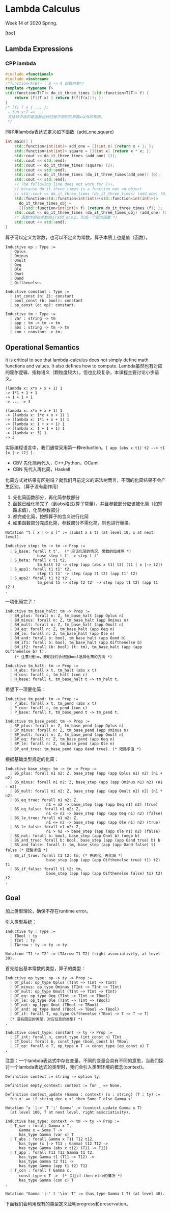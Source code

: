 # Lambda Calculus

<!-----
title: 【Programming Language】Lambda Calculus
url: pl-lambda1
date: 2020-05-26 14:02:23
tags: 
- Programming Language

categories: 
- Courses

----->

Week 14 of 2020 Spring.

<!--more-->

[toc]

## Lambda Expressions

### CPP lambda
```Cpp
#include <functional>
#include <iostream>
/*function<A(B)> : B -> A 函数对象*/
template <typename T>
std::function<T(T)> do_it_three_times (std::function<T(T)> f) {
    return [f](T x) { return f(f(f(x))); };
}
/* [f] T x { ... };
 ~ fun x:T => ... 
 方括号中指的是函数运行过程中用到的参数x以外的东西。
 */
```

同样用lambda表达式定义如下函数（add_one,square)
```cpp
int main() {
    std::function<int(int)> add_one = [](int x) {return x + 1; };
    std::function<int(int)> square = [](int x) {return x * x; };
    std::cout << do_it_three_times (add_one) (1);
    std::cout << std::endl;
    std::cout << do_it_three_times (square) (2);
    std::cout << std::endl;
    std::cout << do_it_three_times (do_it_three_times(add_one)) (0);
    std::cout << std::endl;
    // The following line does not work for C++,
    // because do_it_three_times is a function not an object
    // std::cout << do_it_three_times (do_it_three_times) (add_one) (0);
    std::function<std::function<int(int)>(std::function<int(int)>)>
      do_it_three_times_obj =
      [](std::function<int(int)> f) {return do_it_three_times (f); };
    std::cout << do_it_three_times (do_it_three_times_obj) (add_one) (0);
    /* 函数作用在参数obj/add_one上，形成一个新的函数 */
    std::cout << std::endl;
}
```




算子可以定义为常数，也可以不定义为常数。算子本质上也是值（函数）。
```Coq
Inductive op : Type :=
  | Oplus
  | Ominus
  | Omult
  | Oeq
  | Ole
  | Onot
  | Oand
  | Oifthenelse.

Inductive constant : Type :=
  | int_const (n: Z): constant
  | bool_const (b: bool): constant
  | op_const (o: op): constant.

Inductive tm : Type :=
  | var : string -> tm
  | app : tm -> tm -> tm
  | abs : string -> tm -> tm
  | con : constant -> tm.
```

## Operational Semantics

It is critical to see that lambda-calculus does not simply define math functions and values. It also defines how to compute. Lambda虽然也有对应的霍尔逻辑、指称语义（颗粒度较大），但也比较复杂，本课程主要讨论小步语义。


```
(lambda x: x*x + x + 1) 1
-> 1*1 + 1 + 1
-> 1 + 1 + 1
-> ... -> 3

(lambda x: x*x + x + 1) 1
-> (lambda x: 1*x + x + 1) 1
-> (lambda x: 1*1 + x + 1) 1
-> (lambda x: 1 + x + 1) 1
-> (lambda x: 1 + 1 + 1) 1
-> (lambda x: 3) 1
-> 3
```

实际编程语言中，我们通常采用第一种reduction。`[ app (abs x t1) t2 --> t1 [x |-> t2] ].`

- CBV 先化简再代入，C++,Python，OCaml
- CBN 先代入再化简，Haskell

化简方式对结果有区别吗？就我们目前定义的语法树而言，不同的化简结果不会产生区别。（算子没有副作用）

1. 先化简函数部分，再化简参数部分
2. 函数已经化简完了（到abs格式/算子常量），并且参数部分应该被化简（如短路求值），化简参数部分
3. 都完成化简，按照算子的含义进行化简
4. 如果函数部分完成化简，参数部分不需化简，则也进行替换。

```Coq
Notation "t [ x |-> s ]" := (subst x s t) (at level 10, x at next level).

Inductive step: tm -> tm -> Prop :=
  | S_base: forall t t',  (* 应该化简的情况，常数的加减等 *)
              base_step t t' -> step t t'
  | S_beta: forall x t1 t2,
              tm_halt t2 -> step (app (abs x t1) t2) (t1 [ x |-> t2])
  | S_app1: forall t1 t1' t2,
              step t1 t1' -> step (app t1 t2) (app t1' t2)
  | S_app2: forall t1 t2 t2',
              tm_pend t1 -> step t2 t2' -> step (app t1 t2) (app t1 t2')
.
```

一项化简完了：
```Coq
Inductive tm_base_halt: tm -> Prop :=
  | BH_plus: forall n: Z, tm_base_halt (app Oplus n)
  | BH_minus: forall n: Z, tm_base_halt (app Ominus n)
  | BH_mult: forall n: Z, tm_base_halt (app Omult n)
  | BH_eq: forall n: Z, tm_base_halt (app Oeq n)
  | BH_le: forall n: Z, tm_base_halt (app Ole n)
  | BH_and: forall b: bool, tm_base_halt (app Oand b)
  | BH_if1: forall b: bool, tm_base_halt (app Oifthenelse b)
  | BH_if2: forall (b: bool) (t: tm), tm_base_halt (app (app Oifthenelse b) t).
    (* 注意t是tm，表明我们会根据bool选择化简的方向 *)

Inductive tm_halt: tm -> Prop :=
  | H_abs: forall x t, tm_halt (abs x t)
  | H_con: forall c, tm_halt (con c)
  | H_base: forall t, tm_base_halt t -> tm_halt t.
```

希望下一项要化简：
```Coq
Inductive tm_pend: tm -> Prop :=
  | P_abs: forall x t, tm_pend (abs x t)
  | P_con: forall c, tm_pend (con c)
  | P_base: forall t, tm_base_pend t -> tm_pend t.

Inductive tm_base_pend: tm -> Prop :=
  | BP_plus: forall n: Z, tm_base_pend (app Oplus n)
  | BP_minus: forall n: Z, tm_base_pend (app Ominus n)
  | BP_mult: forall n: Z, tm_base_pend (app Omult n)
  | BP_eq: forall n: Z, tm_base_pend (app Oeq n)
  | BP_le: forall n: Z, tm_base_pend (app Ole n)
  | BP_and_true: tm_base_pend (app Oand true). (* 短路求值 *)
```

根据基础类型规定的化简：
```Coq
Inductive base_step: tm -> tm -> Prop :=
  | BS_plus: forall n1 n2: Z, base_step (app (app Oplus n1) n2) (n1 + n2)
  | BS_minus: forall n1 n2: Z, base_step (app (app Ominus n1) n2) (n1 - n2)
  | BS_mult: forall n1 n2: Z, base_step (app (app Omult n1) n2) (n1 * n2)
  | BS_eq_true: forall n1 n2: Z,
                  n1 = n2 -> base_step (app (app Oeq n1) n2) (true)
  | BS_eq_false: forall n1 n2: Z,
                  n1 <> n2 -> base_step (app (app Oeq n1) n2) (false)
  | BS_le_true: forall n1 n2: Z,
                  n1 <= n2 -> base_step (app (app Ole n1) n2) (true)
  | BS_le_false: forall n1 n2: Z,
                  n1 > n2 -> base_step (app (app Ole n1) n2) (false)
  | BS_not: forall b: bool, base_step (app Onot b) (negb b)
  | BS_and_true: forall b: bool, base_step (app (app Oand true) b) b
  | BS_and_false: forall t: tm, base_step (app (app Oand false) t) false (* 短路求值 *)
  | BS_if_true: forall t1 t2: tm, (* 先转化，再化简 *)
                  base_step (app (app (app Oifthenelse true) t1) t2) t1
  | BS_if_false: forall t1 t2: tm,
                  base_step (app (app (app Oifthenelse false) t1) t2) t2
.
```



## Goal
加上类型理论，确保不存在runtime error。

引入类型系统：

```Coq
Inductive ty : Type :=
  | TBool : ty
  | TInt : ty
  | TArrow : ty -> ty -> ty.

Notation "T1 ~> T2" := (TArrow T1 T2) (right associativity, at level 30).
```

首先给出基本常数的类型，算子的类型：
```Coq
Inductive op_type: op -> ty -> Prop :=
  | OT_plus: op_type Oplus (TInt ~> TInt ~> TInt)
  | OT_minus: op_type Ominus (TInt ~> TInt ~> TInt)
  | OT_mult: op_type Omult (TInt ~> TInt ~> TInt)
  | OT_eq: op_type Oeq (TInt ~> TInt ~> TBool)
  | OT_le: op_type Ole (TInt ~> TInt ~> TBool)
  | OT_not: op_type Onot (TBool ~> TBool)
  | OT_and: op_type Oand (TBool ~> TBool ~> TBool)
  | OT_if: forall T, op_type Oifthenelse (TBool ~> T ~> T ~> T)
  (* 没有固定的类型，对应任意的类型T *)
.

Inductive const_type: constant -> ty -> Prop :=
  | CT_int: forall n, const_type (int_const n) TInt
  | CT_bool: forall b, const_type (bool_const b) TBool
  | CT_op: forall o T, op_type o T -> const_type (op_const o) T
.
```

注意：一个lambda表达式中存在变量，不同的变量会具有不同的意思，当我们探讨一个lambda表达式的类型时，我们会引入类型环境的概念(context)。

```Coq
Definition context := string -> option ty.

Definition empty_context: context := fun _ => None.

Definition context_update (Gamma : context) (x : string) (T : ty) :=
  fun x' => if string_dec x x' then Some T else Gamma x'.

Notation "x '|->' T ';' Gamma" := (context_update Gamma x T)
  (at level 100, T at next level, right associativity).

Inductive has_type: context -> tm -> ty -> Prop :=
  | T_var : forall Gamma x T,
      Gamma x = Some T ->
      has_type Gamma (var x) T
  | T_abs : forall Gamma x T11 T12 t12,
      has_type (x |-> T11 ; Gamma) t12 T12 ->
      has_type Gamma (abs x t12) (T11 ~> T12)
  | T_app : forall T11 T12 Gamma t1 t2,
      has_type Gamma t1 (T11 ~> T12) ->
      has_type Gamma t2 T11 ->
      has_type Gamma (app t1 t2) T12
  | T_con : forall T Gamma c,
      const_type c T ->  (* 关注if-then-else的情况 *)
      has_type Gamma (con c) T
.

Notation "Gamma '|-' t '\in' T" := (has_type Gamma t T) (at level 40).
```

下面我们会利用现有的类型定义证明progress和preservation。